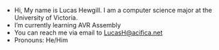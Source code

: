 - Hi, My name is Lucas Hewgill. I am a computer science major at the University of Victoria.
- I’m currently learning AVR Assembly
- You can reach me via email to LucasH@acifica.net
- Pronouns: He/Him


